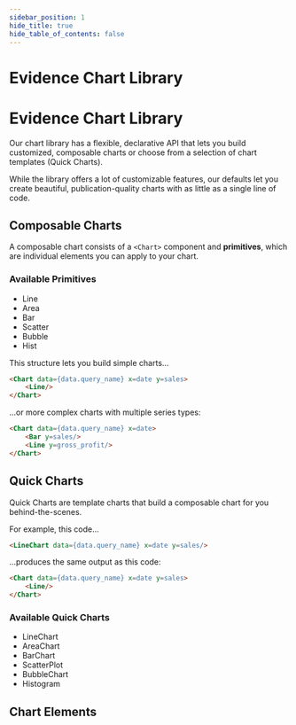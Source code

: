 ```yaml
---
sidebar_position: 1
hide_title: true
hide_table_of_contents: false
---
```


# Evidence Chart Library

<h1 class="community-header"><span class="gradient">Evidence Chart Library</span></h1>

Our chart library has a flexible, declarative API that lets you build customized, composable charts or choose from a selection of chart templates (Quick Charts). 

While the library offers a lot of customizable features, our defaults let you create beautiful, publication-quality charts with as little as a single line of code.

## Composable Charts
A composable chart consists of a `<Chart>` component and **primitives**, which are individual elements you can apply to your chart.

### Available Primitives
- Line
- Area
- Bar
- Scatter
- Bubble
- Hist


This structure lets you build simple charts...
```html
<Chart data={data.query_name} x=date y=sales>
    <Line/>
</Chart>
```

...or more complex charts with multiple series types:
```html
<Chart data={data.query_name} x=date>
    <Bar y=sales/>
    <Line y=gross_profit/>
</Chart>
```

## Quick Charts
Quick Charts are template charts that build a composable chart for you behind-the-scenes.

For example, this code...
```markdown
<LineChart data={data.query_name} x=date y=sales/>
```

...produces the same output as this code:
```markdown
<Chart data={data.query_name} x=date y=sales>
    <Line/>
</Chart>
```

### Available Quick Charts
- LineChart
- AreaChart
- BarChart
- ScatterPlot
- BubbleChart
- Histogram

## Chart Elements

